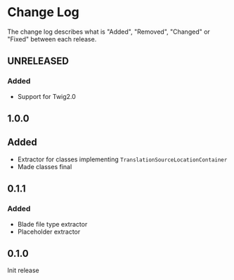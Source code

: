 # Change Log

The change log describes what is "Added", "Removed", "Changed" or "Fixed" between each release. 

## UNRELEASED

### Added

- Support for Twig2.0

## 1.0.0

## Added

- Extractor for classes implementing `TranslationSourceLocationContainer`
- Made classes final 

## 0.1.1

### Added

- Blade file type extractor
- Placeholder extractor

## 0.1.0

Init release


